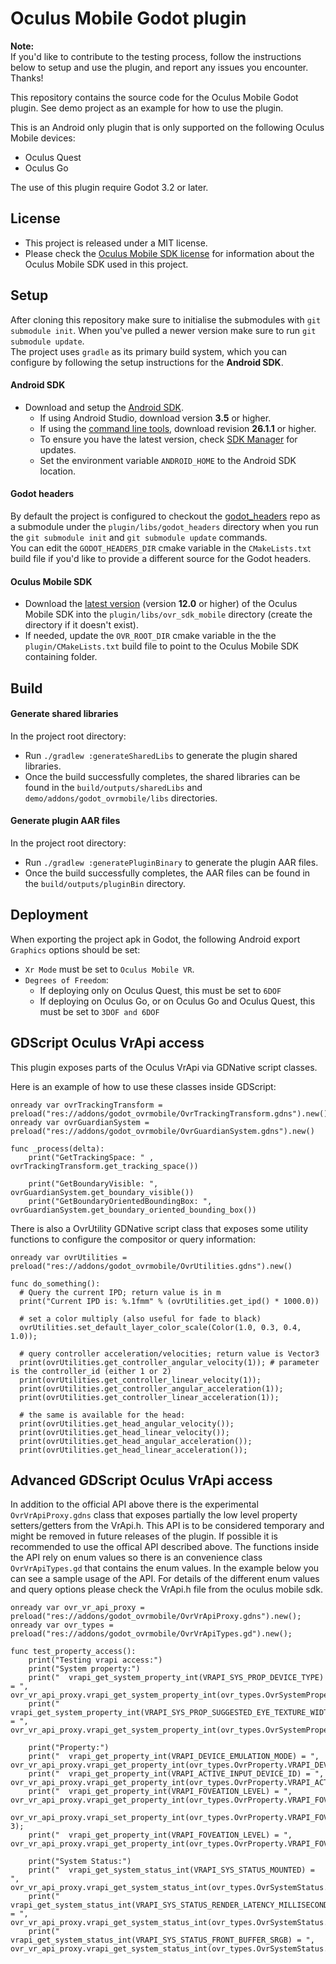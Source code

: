 # Oculus Mobile Godot plugin

**Note:**<br> 
If you'd like to contribute to the testing process, follow the instructions below to setup and use the plugin, 
and report any issues you encounter. Thanks!<br>

This repository contains the source code for the Oculus Mobile Godot plugin.
See demo project as an example for how to use the plugin.

This is an Android only plugin that is only supported on the following Oculus Mobile devices:
- Oculus Quest
- Oculus Go

The use of this plugin require Godot 3.2 or later.

License
-------
- This project is released under a MIT license.
- Please check the [Oculus Mobile SDK license](https://developer.oculus.com/licenses/mobile-3.2.1/) for information 
about the Oculus Mobile SDK used in this project.

Setup
-----
After cloning this repository make sure to initialise the submodules with `git submodule init`.
When you've pulled a newer version make sure to run `git submodule update`.<br>
The project uses `gradle` as its primary build system, which you can configure by following the setup instructions
for the **Android SDK**.

#### Android SDK
- Download and setup the [Android SDK](https://developer.android.com/studio/#command-tools).
  - If using Android Studio, download version **3.5** or higher.
  - If using the [command line tools](https://developer.android.com/studio/#command-tools), 
  download revision **26.1.1** or higher. 
  - To ensure you have the latest version, check [SDK Manager](https://developer.android.com/studio/intro/update.html#sdk-manager) for updates.
  - Set the environment variable `ANDROID_HOME` to the Android SDK location. 

#### Godot headers
By default the project is configured to checkout the [godot_headers](https://github.com/GodotNativeTools/godot_headers) 
repo as a submodule under the `plugin/libs/godot_headers` directory when you run 
the `git submodule init` and `git submodule update` commands.<br>
You can edit the `GODOT_HEADERS_DIR` cmake variable in the `CMakeLists.txt` 
build file if you'd like to provide a different source for the Godot headers.<br>

#### Oculus Mobile SDK
- Download the [latest version](https://developer.oculus.com/downloads/package/oculus-mobile-sdk/)
(version **12.0** or higher) of the Oculus Mobile SDK into the 
`plugin/libs/ovr_sdk_mobile` directory (create the directory if it doesn't exist).
- If needed, update the `OVR_ROOT_DIR` cmake variable in the the `plugin/CMakeLists.txt` build file to point to the Oculus Mobile SDK 
containing folder.

Build
---------
#### Generate shared libraries
In the project root directory:
 - Run `./gradlew :generateSharedLibs` to generate the plugin shared libraries.
 - Once the build successfully completes, the shared libraries can be found in the `build/outputs/sharedLibs` and `demo/addons/godot_ovrmobile/libs` directories.
 
#### Generate plugin AAR files
In the project root directory:
 - Run `./gradlew :generatePluginBinary` to generate the plugin AAR files.
 - Once the build successfully completes, the AAR files can be found in the `build/outputs/pluginBin` directory.

Deployment
------------
When exporting the project apk in Godot, the following Android export 
`Graphics` options should be set:
- `Xr Mode` must be set to `Oculus Mobile VR`.
- `Degrees of Freedom`:
  - If deploying only on Oculus Quest, this must be set to `6DOF`
  - If deploying on Oculus Go, or on Oculus Go and Oculus Quest, 
  this must be set to `3DOF and 6DOF`

GDScript Oculus VrApi access
------------
This plugin exposes parts of the Oculus VrApi via GDNative script classes.

Here is an example of how to use these classes inside GDScript:
```
onready var ovrTrackingTransform = preload("res://addons/godot_ovrmobile/OvrTrackingTransform.gdns").new()
onready var ovrGuardianSystem = preload("res://addons/godot_ovrmobile/OvrGuardianSystem.gdns").new()

func _process(delta):
	print("GetTrackingSpace: " , ovrTrackingTransform.get_tracking_space())

	print("GetBoundaryVisible: ", ovrGuardianSystem.get_boundary_visible())
	print("GetBoundaryOrientedBoundingBox: ", ovrGuardianSystem.get_boundary_oriented_bounding_box())
```

There is also a OvrUtility GDNative script class that exposes some utility functions to configure the 
compositor or query information:
```
onready var ovrUtilities = preload("res://addons/godot_ovrmobile/OvrUtilities.gdns").new()

func do_something():
  # Query the current IPD; return value is in m
  print("Current IPD is: %.1fmm" % (ovrUtilities.get_ipd() * 1000.0))

  # set a color multiply (also useful for fade to black)
  ovrUtilities.set_default_layer_color_scale(Color(1.0, 0.3, 0.4, 1.0));

  # query controller acceleration/velocities; return value is Vector3
  print(ovrUtilities.get_controller_angular_velocity(1)); # parameter is the controller_id (either 1 or 2)
  print(ovrUtilities.get_controller_linear_velocity(1));
  print(ovrUtilities.get_controller_angular_acceleration(1));
  print(ovrUtilities.get_controller_linear_acceleration(1));

  # the same is available for the head:
  print(ovrUtilities.get_head_angular_velocity());
  print(ovrUtilities.get_head_linear_velocity());
  print(ovrUtilities.get_head_angular_acceleration());
  print(ovrUtilities.get_head_linear_acceleration());
```

Advanced GDScript Oculus VrApi access
------------
In addition to the official API above there is the experimental `OvrVrApiProxy.gdns`
class that exposes partially the low level property setters/getters from the VrApi.h.
This API is to be considered temporary and might be removed in future releases of the plugin. If possible it is recommended to use the offical API described above.
The functions inside the API rely on enum values so there is an convenience class `OvrVrApiTypes.gd` that contains the enum values.
In the example below you can see a sample usage of the API. For details of the different enum values and query options
please check the VrApi.h file from the oculus mobile sdk.
```
onready var ovr_vr_api_proxy = preload("res://addons/godot_ovrmobile/OvrVrApiProxy.gdns").new();
onready var ovr_types = preload("res://addons/godot_ovrmobile/OvrVrApiTypes.gd").new();

func test_property_access():
	print("Testing vrapi access:")
	print("System property:")
	print("  vrapi_get_system_property_int(VRAPI_SYS_PROP_DEVICE_TYPE) = ", ovr_vr_api_proxy.vrapi_get_system_property_int(ovr_types.OvrSystemProperty.VRAPI_SYS_PROP_DEVICE_TYPE));
	print("  vrapi_get_system_property_int(VRAPI_SYS_PROP_SUGGESTED_EYE_TEXTURE_WIDTH) = ", ovr_vr_api_proxy.vrapi_get_system_property_int(ovr_types.OvrSystemProperty.VRAPI_SYS_PROP_SUGGESTED_EYE_TEXTURE_WIDTH));
	
	print("Property:")
	print("  vrapi_get_property_int(VRAPI_DEVICE_EMULATION_MODE) = ", ovr_vr_api_proxy.vrapi_get_property_int(ovr_types.OvrProperty.VRAPI_DEVICE_EMULATION_MODE));
	print("  vrapi_get_property_int(VRAPI_ACTIVE_INPUT_DEVICE_ID) = ", ovr_vr_api_proxy.vrapi_get_property_int(ovr_types.OvrProperty.VRAPI_ACTIVE_INPUT_DEVICE_ID));
	print("  vrapi_get_property_int(VRAPI_FOVEATION_LEVEL) = ", ovr_vr_api_proxy.vrapi_get_property_int(ovr_types.OvrProperty.VRAPI_FOVEATION_LEVEL));
	ovr_vr_api_proxy.vrapi_set_property_int(ovr_types.OvrProperty.VRAPI_FOVEATION_LEVEL, 3);
	print("  vrapi_get_property_int(VRAPI_FOVEATION_LEVEL) = ", ovr_vr_api_proxy.vrapi_get_property_int(ovr_types.OvrProperty.VRAPI_FOVEATION_LEVEL));
	
	print("System Status:")
	print("  vrapi_get_system_status_int(VRAPI_SYS_STATUS_MOUNTED) = ", ovr_vr_api_proxy.vrapi_get_system_status_int(ovr_types.OvrSystemStatus.VRAPI_SYS_STATUS_MOUNTED));
	print("  vrapi_get_system_status_int(VRAPI_SYS_STATUS_RENDER_LATENCY_MILLISECONDS) = ", ovr_vr_api_proxy.vrapi_get_system_status_int(ovr_types.OvrSystemStatus.VRAPI_SYS_STATUS_RENDER_LATENCY_MILLISECONDS));
	print("  vrapi_get_system_status_int(VRAPI_SYS_STATUS_FRONT_BUFFER_SRGB) = ", ovr_vr_api_proxy.vrapi_get_system_status_int(ovr_types.OvrSystemStatus.VRAPI_SYS_STATUS_FRONT_BUFFER_SRGB));
	
```
